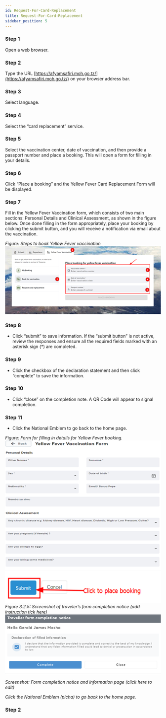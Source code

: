 ```yaml
---
id: Request-For-Card-Replacement 
title: Request-For-Card-Replacement
sidebar_position: 5
---
```


### Step 1
Open a web browser.

### Step 2
Type the URL [https://afyamsafiri.moh.go.tz/](https://afyamsafiri.moh.go.tz/) on your browser address bar.

### Step 3
Select language.

### Step 4
Select the “card replacement” service.

### Step 5
Select the vaccination center, date of vaccination, and then provide a passport number and place a booking. This will open a form for filling in your details.

### Step 6
Click “Place a booking” and the Yellow Fever Card Replacement Form will be displayed.

### Step 7
Fill in the Yellow Fever Vaccination form, which consists of two main sections: Personal Details and Clinical Assessment, as shown in the figure below. Once done filling in the form appropriately, place your booking by clicking the submit button, and you will receive a notification via email about the vaccination.

_Figure: Steps to book Yellow Fever vaccination_
![alt text](../../static/img/Picture6.png)

### Step 8
- Click “submit” to save information. If the “submit button” is not active, review the responses and ensure all the required fields marked with an asterisk sign (*) are completed.

### Step 9
- Click the checkbox of the declaration statement and then click “complete” to save the information.

### Step 10
- Click “close” on the completion note. A QR Code will appear to signal completion.

### Step 11
- Click the National Emblem to go back to the home page.

_Figure: Form for filling in details for Yellow Fever booking._
![alt text](../../static/img/Picture7.png)
![alt text](../../static/img/Picture8.png)
_Figure 3.2.5: Screenshot of traveler’s form completion notice (add instruction tick here)_
![alt text](../../static/img/Picture9.png)

_Screenshot: Form completion notice and information page (click here to edit)_

_Click the National Emblem (picha) to go back to the home page._

### Step 2